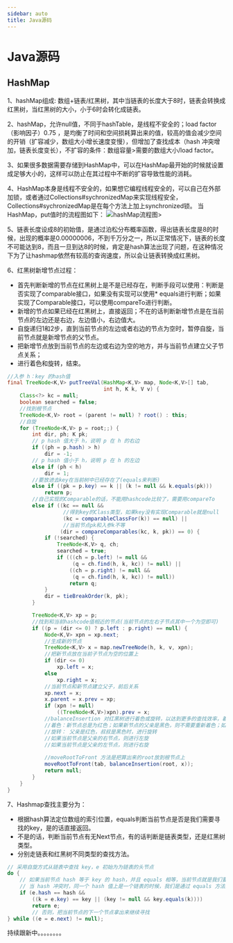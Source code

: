 ```yaml
---
sidebar: auto
title: Java源码
---
```


<h1>Java源码</h1>

## HashMap
1、hashMap组成: 数组+链表/红黑树，其中当链表的长度大于8时，链表会转换成红黑树，当红黑树的大小，小于6时会转化成链表。

2、hashMap，允许null值，不同于hashTable，是线程不安全的；load factor（影响因子）0.75 ，是均衡了时间和空间损耗算出来的值，较高的值会减少空间的开销（扩容减少，数组大小增长速度变慢），但增加了查找成本（hash 冲突增加，链表长度变长），不扩容的条件：数组容量>需要的数组大小/load factor。

3、如果很多数据需要存储到HashMap中，可以在HashMap最开始的时候就设置成足够大小的，这样可以防止在其过程中不断的扩容导致性能的消耗。

4、HashMap本身是线程不安全的，如果想它编程线程安全的，可以自己在外部加锁，或者通过Collections#sychronizedMap来实现线程安全，Collections#sychronizedMap是在每个方法上加上synchronized锁。
当HashMap，put值时的流程图如下：
<img :src="$withBase('/imgs/hashMap.png')" alt="hashMap流程图">>

5、链表长度设成8的初始值，是通过泊松分布概率函数，得出链表长度是8的时候，出现的概率是0.00000006，不到千万分之一，所以正常情况下，链表的长度不可能达到8，而且一旦到达8的时候，肯定是hash算法出现了问题，在这种情况下为了让hashmap依然有较高的查询速度，所以会让链表转换成红黑树。

6、红黑树新增节点过程：
* 首先判断新增的节点在红黑树上是不是已经存在，判断手段可以使用：判断是否实现了comparable接口，如果没有实现可以使用* equals进行判断；如果实现了Comparable接口，可以使用compareTo进行判断。
* 新增的节点如果已经在红黑树上，直接返回；不在的话判断新增节点是在当前节点的左边还是右边，左边值小，右边值大。
* 自旋递归1和2步，直到当前节点的左边或者右边的节点为空时，暂停自旋，当前节点就是新增节点的父节点。
* 把新增节点放到当前节点的左边或右边为空的地方，并与当前节点建立父子节点关系；
* 进行着色和旋转，结束。

```java
//入参 h：key 的hash值
final TreeNode<K,V> putTreeVal(HashMap<K,V> map, Node<K,V>[] tab,
                               int h, K k, V v) {
    Class<?> kc = null;
    boolean searched = false;
    //找到根节点
    TreeNode<K,V> root = (parent != null) ? root() : this;
    //自旋
    for (TreeNode<K,V> p = root;;) {
        int dir, ph; K pk;
        // p hash 值大于 h，说明 p 在 h 的右边
        if ((ph = p.hash) > h)
            dir = -1;
        // p hash 值小于 h，说明 p 在 h 的左边
        else if (ph < h)
            dir = 1;
        //要放进去key在当前树中已经存在了(equals来判断)
        else if ((pk = p.key) == k || (k != null && k.equals(pk)))
            return p;
        //自己实现的Comparable的话，不能用hashcode比较了，需要用compareTo
        else if ((kc == null &&
                  //得到key的Class类型，如果key没有实现Comparable就是null
                  (kc = comparableClassFor(k)) == null) ||
                  //当前节点pk和入参k不等
                 (dir = compareComparables(kc, k, pk)) == 0) {
            if (!searched) {
                TreeNode<K,V> q, ch;
                searched = true;
                if (((ch = p.left) != null &&
                     (q = ch.find(h, k, kc)) != null) ||
                    ((ch = p.right) != null &&
                     (q = ch.find(h, k, kc)) != null))
                    return q;
            }
            dir = tieBreakOrder(k, pk);
        }

        TreeNode<K,V> xp = p;
        //找到和当前hashcode值相近的节点(当前节点的左右子节点其中一个为空即可)
        if ((p = (dir <= 0) ? p.left : p.right) == null) {
            Node<K,V> xpn = xp.next;
            //生成新的节点
            TreeNode<K,V> x = map.newTreeNode(h, k, v, xpn);
            //把新节点放在当前子节点为空的位置上
            if (dir <= 0)
                xp.left = x;
            else
                xp.right = x;
            //当前节点和新节点建立父子，前后关系
            xp.next = x;
            x.parent = x.prev = xp;
            if (xpn != null)
                ((TreeNode<K,V>)xpn).prev = x;
            //balanceInsertion 对红黑树进行着色或旋转，以达到更多的查找效率，着色或旋转的几种场景如下
            //着色：新节点总是为红色；如果新节点的父亲是黑色，则不需要重新着色；如果父亲是红色，那么必须通过重新着色或者旋转的方法，再次达到红黑树的5个约束条件
            //旋转： 父亲是红色，叔叔是黑色时，进行旋转
            //如果当前节点是父亲的右节点，则进行左旋
            //如果当前节点是父亲的左节点，则进行右旋
          
            //moveRootToFront 方法是把算出来的root放到根节点上
            moveRootToFront(tab, balanceInsertion(root, x));
            return null;
        }
    }
}
```

7、Hashmap查找主要分为：
* 根据hash算法定位数组的索引位置，equals判断当前节点是否是我们需要寻找的key，是的话直接返回。
* 不是的话，判断当前节点有无Next节点，有的话判断是链表类型，还是红黑树类型。
* 分别走链表和红黑树不同类型的查找方法。
```java
// 采用自旋方式从链表中查找 key，e 初始为为链表的头节点
do {
    // 如果当前节点 hash 等于 key 的 hash，并且 equals 相等，当前节点就是我们要找的节点
    // 当 hash 冲突时，同一个 hash 值上是一个链表的时候，我们是通过 equals 方法来比较 key 是否相等的
    if (e.hash == hash &&
        ((k = e.key) == key || (key != null && key.equals(k))))
        return e;
        // 否则，把当前节点的下一个节点拿出来继续寻找
} while ((e = e.next) != null);
```

<p>持续跟新中。。。。。。。。</p>